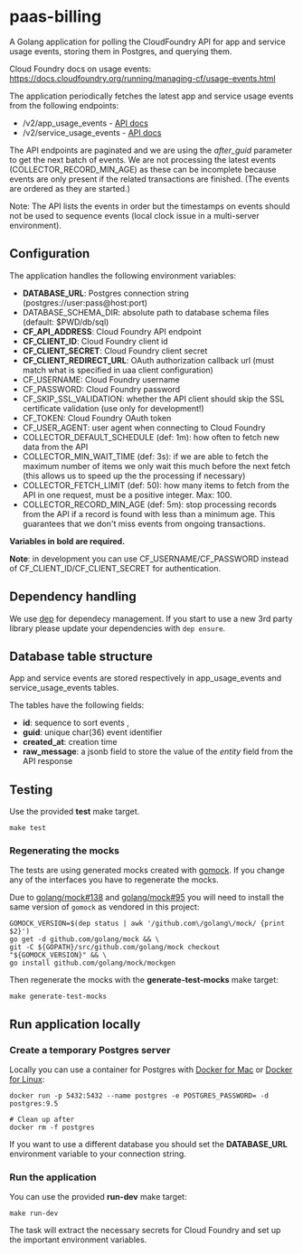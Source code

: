 # paas-billing

A Golang application for polling the CloudFoundry API for app and service usage events, storing them in Postgres, and querying them.

Cloud Foundry docs on usage events: https://docs.cloudfoundry.org/running/managing-cf/usage-events.html

The application periodically fetches the latest app and service usage events from the following endpoints:
 * /v2/app_usage_events - [API docs](http://apidocs.cloudfoundry.org/272/app_usage_events/list_all_app_usage_events.html)
 * /v2/service_usage_events - [API docs](https://apidocs.cloudfoundry.org/272/service_usage_events/list_service_usage_events.html)

The API endpoints are paginated and we are using the *after_guid* parameter to get the next batch of events. We are not processing the latest events (COLLECTOR_RECORD_MIN_AGE) as these can be incomplete because events are only present if the related transactions are finished. (The events are ordered as they are started.)

Note: The API lists the events in order but the timestamps on events should not be used to sequence events (local clock issue in a multi-server environment).

## Configuration

The application handles the following environment variables:

 * **DATABASE_URL**: Postgres connection string (postgres://user:pass@host:port)
 * DATABASE_SCHEMA_DIR: absolute path to database schema files (default: $PWD/db/sql)
 * **CF_API_ADDRESS**: Cloud Foundry API endpoint
 * **CF_CLIENT_ID**: Cloud Foundry client id
 * **CF_CLIENT_SECRET**: Cloud Foundry client secret
 * **CF_CLIENT_REDIRECT_URL**: OAuth authorization callback url (must match what is specified in uaa client configuration)
 * CF_USERNAME: Cloud Foundry username
 * CF_PASSWORD: Cloud Foundry password
 * CF_SKIP_SSL_VALIDATION: whether the API client should skip the SSL certificate validation (use only for development!)
 * CF_TOKEN: Cloud Foundry OAuth token
 * CF_USER_AGENT: user agent when connecting to Cloud Foundry
 * COLLECTOR_DEFAULT_SCHEDULE (def: 1m): how often to fetch new data from the API
 * COLLECTOR_MIN_WAIT_TIME (def: 3s): if we are able to fetch the maximum number of items we only wait this much before the next fetch (this allows us to speed up the the processing if necessary)
 * COLLECTOR_FETCH_LIMIT (def: 50): how many items to fetch from the API in one request, must be a positive integer. Max: 100.
 * COLLECTOR_RECORD_MIN_AGE (def: 5m): stop processing records from the API if a record is found with less than a minimum age. This guarantees that we don't miss events from ongoing transactions.

**Variables in bold are required.**

**Note**: in development you can use CF_USERNAME/CF_PASSWORD instead of CF_CLIENT_ID/CF_CLIENT_SECRET for authentication.

## Dependency handling

We use [dep](https://github.com/golang/dep) for dependecy management. If you start to use a new 3rd party library please update your dependencies with ```dep ensure```.

## Database table structure

App and service events are stored respectively in app_usage_events and service_usage_events tables.

The tables have the following fields:
 * **id**: sequence to sort events ,
 * **guid**: unique char(36) event identifier
 * **created_at**: creation time
 * **raw_message**: a jsonb field to store the value of the *entity* field from the API response

## Testing

Use the provided **test** make target.

```
make test
```

### Regenerating the mocks

The tests are using generated mocks created with [gomock](https://github.com/golang/mock). If you change any of the interfaces you have to regenerate the mocks.

Due to [golang/mock#138](https://github.com/golang/mock/issues/138) and [golang/mock#95](https://github.com/golang/mock/issues/95) you will need to install the same version of `gomock` as vendored in this project:

    GOMOCK_VERSION=$(dep status | awk '/github.com\/golang\/mock/ {print $2}')
    go get -d github.com/golang/mock && \
    git -C ${GOPATH}/src/github.com/golang/mock checkout "${GOMOCK_VERSION}" && \
    go install github.com/golang/mock/mockgen

Then regenerate the mocks with the **generate-test-mocks** make target:

    make generate-test-mocks

## Run application locally

### Create a temporary Postgres server

Locally you can use a container for Postgres with [Docker for Mac](https://docs.docker.com/docker-for-mac/) or [Docker for Linux](https://docs.docker.com/engine/installation/linux/ubuntu/):

```
docker run -p 5432:5432 --name postgres -e POSTGRES_PASSWORD= -d postgres:9.5

# Clean up after
docker rm -f postgres
```

If you want to use a different database you should set the **DATABASE_URL** environment variable to your connection string.

### Run the application

You can use the provided **run-dev** make target:

```
make run-dev
```

The task will extract the necessary secrets for Cloud Foundry and set up the important environment variables.
